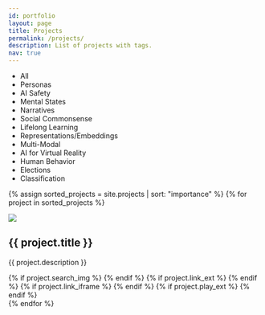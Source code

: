 ```yaml
---
id: portfolio
layout: page
title: Projects
permalink: /projects/
description: List of projects with tags.
nav: true
---
```


<div class="container-portfolio">

<ul id="filters" class="clearfix">
    <li><span class="filter active" data-filter="all">All</span></li>
    <li><span class="filter" data-filter=".personas">Personas</span></li>
    <li><span class="filter" data-filter=".aisafety">AI Safety</span></li>
    <li><span class="filter" data-filter=".mental">Mental States</span></li>
    <li><span class="filter" data-filter=".narratives">Narratives</span></li>
    <li><span class="filter" data-filter=".commonsense">Social Commonsense</span></li>
    <li><span class="filter" data-filter=".lifelong">Lifelong Learning</span></li>
    <li><span class="filter" data-filter=".embeddings">Representations/Embeddings</span></li>
    <li><span class="filter" data-filter=".multimodal">Multi-Modal</span></li>
    <li><span class="filter" data-filter=".vr">AI for Virtual Reality</span></li>
    <li><span class="filter" data-filter=".behavior">Human Behavior</span></li>
    <li><span class="filter" data-filter=".elections">Elections</span></li>
    <li><span class="filter" data-filter=".classify">Classification</span></li>
    


</ul>

<div id="portfoliolist">
    
{% assign sorted_projects = site.projects | sort: "importance" %}
{% for project in sorted_projects %}
    <div class="mix view view-first portfolio {{ project.category }}" data-cat="{{ project.category }}">
        <img src="{{ project.img | relative_url }}" />
        <div class="mask">
            <h2>{{ project.title }}</h2>
            <p>{{ project.description }}</p>
            {% if project.search_img %}
              <a href="{{ project.search_img }}" rel="portfolio" class="info open-imag">
                <i class="fa fa-search"></i>
              </a>
            {% endif %}
            {% if project.link_ext %}
              <a href="{{ project.link_ext }}" target="_blank" class="info external">
              <i class="fa fa-link"></i>
              </a> 
            {% endif %}
            {% if project.link_iframe %}
              <a href="{{ project.link_iframe }}?width=800&height=500&iframe=true" rel="portfolio"  class="info external"><i class="fa fa-link"></i></a>
            {% endif %}
            {% if project.play_ext %}
              <a href="{{ project.play_ext }}" rel="portfolio" class="info external"><i class="fa fa-play"></i></a>
            {% endif %}
        </div>
    </div>
{% endfor %}
    <div class="clear"></div>

</div>

</div>                                          

